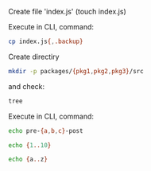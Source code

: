 Create file 'index.js' (touch index.js)

Execute in CLI, command:

```bash
cp index.js{,.backup}
```

Create directiry

```bash
mkdir -p packages/{pkg1,pkg2,pkg3}/src
```

and check:

```bash
tree
```

Execute in CLI, command:

```bash
echo pre-{a,b,c}-post
```

```bash
echo {1..10}
```

```bash
echo {a..z}
```

